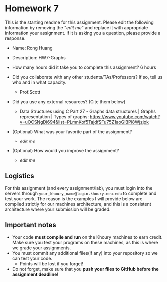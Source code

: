 # Homework 7

This is the starting readme for this assignment.  Please edit the following information by removing the "*edit me*" and replace it with appropriate information your assignment. If it is asking you a question, please provide a response.

- Name: Rong Huang

- Description: HW7-Graphs

- How many hours did it take you to complete this assignment? 6 hours

- Did you collaborate with any other students/TAs/Professors? If so, tell us who and in what capacity.
  - Prof.Scott

- Did you use any external resources? (Cite them below)
  - Data Structures using C Part 27 - Graphs data structures | Graphs representation | Types of graphs: https://www.youtube.com/watch?v=uOCSNgDi694&list=PLmnKof5TajdfSFu75Z1aoGiBPi8Wjzjok

- (Optional) What was your favorite part of the assignment? 
  - *edit me*

- (Optional) How would you improve the assignment? 
  - *edit me*

## Logistics

For this assignment (and every assignment/lab), you must login into the servers through `your_khoury_name@login.khoury.neu.edu` to complete and test your work. The reason is the examples I will provide below are compiled strictly for our machines architecture, and this is a consistent architecture where your submission will be graded.

## Important notes

* Your code **must compile and run** on the Khoury machines to earn credit. Make sure you test your programs on these machines, as this is where we grade your assignments.
* You must commit any additional files(if any) into your repository so we can test your code.
  * Points will be lost if you forget!
* Do not forget, make sure that you **push your files to GitHub before the assignment deadline!**


